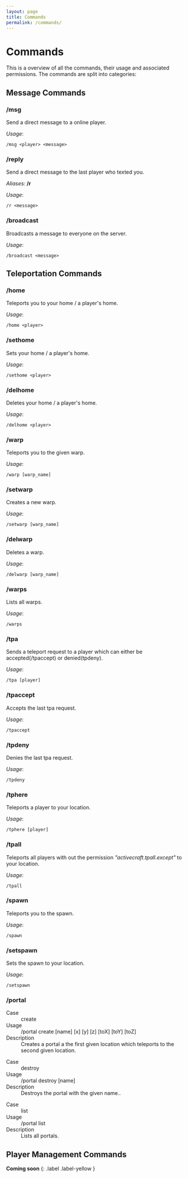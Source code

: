 ```yaml
---
layout: page
title: Commands
permalink: /commands/
---
```

# Commands

This is a overview of all the commands, their usage and associated permissions. 
The commands are split into categories:




## Message Commands

### /msg
Send a direct message to a online player.

*Usage*:
```
/msg <player> <message>
```

### /reply
Send a direct message to the last player who texted you.

*Aliases:* **/r**

*Usage*:
```
/r <message>
```

### /broadcast
Broadcasts a message to everyone on the server.

*Usage*:
```
/broadcast <message>
```

## Teleportation Commands

### /home
Teleports you to your home / a player's home.

*Usage*:
```
/home <player>
```
### /sethome
Sets your home / a player's home.

*Usage*:
```
/sethome <player>
```
### /delhome
Deletes your home / a player's home.

*Usage*:
```
/delhome <player>
```
### /warp
Teleports you to the given warp.

*Usage*:
```
/warp [warp_name]
```
### /setwarp
Creates a new warp.

*Usage*:
```
/setwarp [warp_name]
```
### /delwarp
Deletes a warp.

*Usage*:
```
/delwarp [warp_name]
```
### /warps
Lists all warps.

*Usage*:
```
/warps
```
### /tpa
Sends a teleport request to a player which can either be accepted(/tpaccept) or denied(tpdeny).

*Usage*:
```
/tpa [player]
```
### /tpaccept
Accepts the last tpa request.

*Usage*:
```
/tpaccept
```
### /tpdeny
Denies the last tpa request.

*Usage*:
```
/tpdeny
```
### /tphere
Teleports a player to your location.

*Usage*:
```
/tphere [player]
```
### /tpall
Teleports all players with out the permission *"activecraft.tpall.except"* to your location.

*Usage*:
```
/tpall
```
### /spawn
Teleports you to the spawn.

*Usage*:
```
/spawn
```
### /setspawn
Sets the spawn to your location.

*Usage*:
```
/setspawn
```
### /portal
<dl>
  <dt>Case</dt>
  <dd>create</dd>
  <dt>Usage</dt>
  <dd>/portal create [name] [x] [y] [z] [toX] [toY] [toZ]</dd>
  <dt>Description</dt>
  <dd>Creates a portal a the first given location which teleports to the second given location.</dd>
</dl>
<dl>
  <dt>Case</dt>
  <dd>destroy</dd>
  <dt>Usage</dt>
  <dd>/portal destroy [name]</dd>
  <dt>Description</dt>
  <dd>Destroys the portal with the given name..</dd>
</dl>
<dl>
  <dt>Case</dt>
  <dd>list</dd>
  <dt>Usage</dt>
  <dd>/portal list</dd>
  <dt>Description</dt>
  <dd>Lists all portals.</dd>
</dl>

## Player Management Commands

**Coming soon**
{: .label .label-yellow }